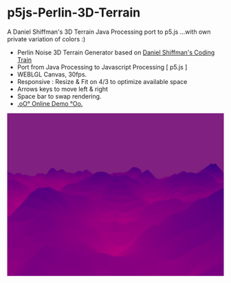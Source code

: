 # p5js-Perlin-3D-Terrain
A Daniel Shiffman's 3D Terrain Java Processing port to p5.js ...with own private variation of colors :)

+ Perlin Noise 3D Terrain Generator based on [Daniel Shiffman's Coding Train](https://www.youtube.com/watch?v=IKB1hWWedMk)
+ Port from Java Processing to Javascript Processing [ p5.js ]
+ WEBLGL Canvas, 30fps.
+ Responsive : Resize & Fit on 4/3 to optimize available space
+ Arrows keys to move left & right
+ Space bar to swap rendering.
+ [.oO° Online Demo °Oo.](https://captainfurax.github.io/p5js-Perlin-3D-Terrain/)

![3DTerrain](https://github.com/CaptainFurax/p5js-Perlin-3D-Terrain/blob/main/rsc/CPT2204022353-1268x951.png)

